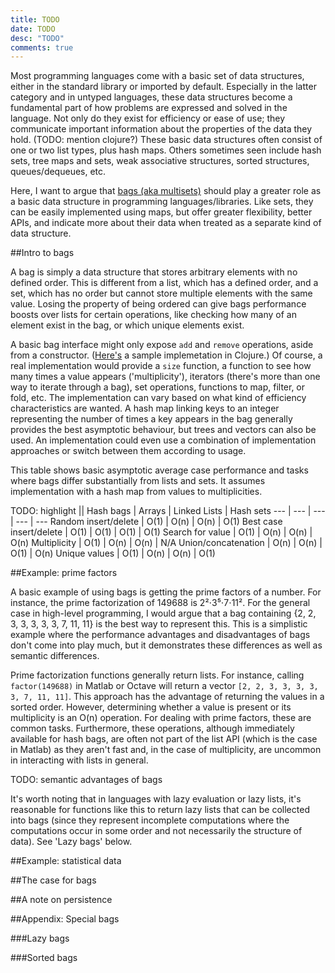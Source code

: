 ```yaml
---
title: TODO
date: TODO
desc: "TODO"
comments: true
---
```


Most programming languages come with a basic set of data structures, either in the standard library or imported by default. Especially in the latter category and in untyped languages, these data structures become a fundamental part of how problems are expressed and solved in the language. Not only do they exist for efficiency or ease of use; they communicate important information about the properties of the data they hold. (TODO: mention clojure?) These basic data structures often consist of one or two list types, plus hash maps. Others sometimes seen include hash sets, tree maps and sets, weak associative structures, sorted structures, queues/dequeues, etc.

Here, I want to argue that [bags (aka multisets)](https://en.wikipedia.org/wiki/Multiset) should play a greater role as a basic data structure in programming languages/libraries. Like sets, they can be easily implemented using maps, but offer greater flexibility, better APIs, and indicate more about their data when treated as a separate kind of data structure.

##Intro to bags

A bag is simply a data structure that stores arbitrary elements with no defined order. This is different from a list, which has a defined order, and a set, which has no order but cannot store multiple elements with the same value. Losing the property of being ordered can give bags performance boosts over lists for certain operations, like checking how many of an element exist in the bag, or which unique elements exist.

A basic bag interface might only expose `add` and `remove` operations, aside from a constructor. ([Here's](https://gist.github.com/j201/7365644) a sample implemetation in Clojure.) Of course, a real implementation would provide a `size` function, a function to see how many times a value appears ('multiplicity'), iterators (there's more than one way to iterate through a bag), set operations, functions to map, filter, or fold, etc. The implementation can vary based on what kind of efficiency characteristics are wanted. A hash map linking keys to an integer representing the number of times a key appears in the bag generally provides the best asymptotic behaviour, but trees and vectors can also be used. An implementation could even use a combination of implementation approaches or switch between them according to usage.

This table shows basic asymptotic average case performance and tasks where bags differ substantially from lists and sets. It assumes implementation with a hash map from values to multiplicities.

TODO: highlight
|| Hash bags | Arrays | Linked Lists | Hash sets
--- | --- | --- | --- | ---
Random insert/delete | O(1) | O(n) | O(n) | O(1)
Best case insert/delete | O(1) | O(1) | O(1) | O(1)
Search for value | O(1) | O(n) | O(n) | O(n)
Multiplicity | O(1) | O(n) | O(n) | N/A
Union/concatenation | O(n) | O(n) | O(1) | O(n)
Unique values | O(1) | O(n) | O(n) | O(1)

##Example: prime factors

A basic example of using bags is getting the prime factors of a number. For instance, the prime factorization of 149688 is 2²⋅3⁵⋅7⋅11². For the general case in high-level programming, I would argue that a bag containing {2, 2, 3, 3, 3, 3, 3, 7, 11, 11} is the best way to represent this. This is a simplistic example where the performance advantages and disadvantages of bags don't come into play much, but it demonstrates these differences as well as semantic differences.

Prime factorization functions generally return lists. For instance, calling `factor(149688)` in Matlab or Octave will return a vector `[2, 2, 3, 3, 3, 3, 3, 7, 11, 11]`. This approach has the advantage of returning the values in a sorted order. However, determining whether a value is present or its multiplicity is an O(n) operation. For dealing with prime factors, these are common tasks. Furthermore, these operations, although immediately available for hash bags, are often not part of the list API (which is the case in Matlab) as they aren't fast and, in the case of multiplicity, are uncommon in interacting with lists in general.

TODO: semantic advantages of bags

It's worth noting that in languages with lazy evaluation or lazy lists, it's reasonable for functions like this to return lazy lists that can be collected into bags (since they represent incomplete computations where the computations occur in some order and not necessarily the structure of data). See 'Lazy bags' below.

##Example: statistical data

##The case for bags

##A note on persistence

##Appendix: Special bags

###Lazy bags

###Sorted bags
